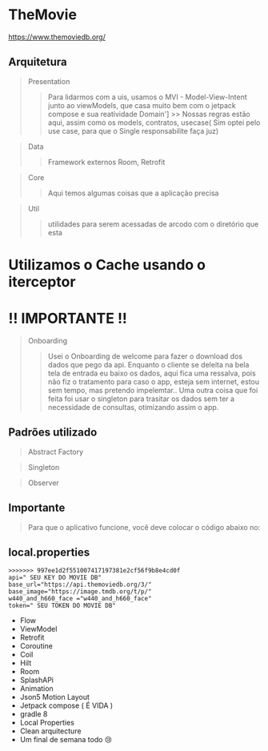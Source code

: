 # TheMovie
https://www.themoviedb.org/


## Arquitetura

> Presentation
 >>Para lidarmos com a uis, usamos o MVI - Model-View-Intent junto ao viewModels, que 
 casa muito bem com o jetpack compose e sua reatividade
> Domain']
    >> Nossas regras estão aqui, assim como os models, contratos, usecase( Sim optei pelo use case,
    para que o Single responsabilite faça juz)

> Data
 >>Framework externos Room, Retrofit

> Core
 >>Aqui temos algumas coisas que a aplicação precisa

> Util
 >>utilidades para serem acessadas de arcodo com o diretório que esta


# Utilizamos o Cache usando o iterceptor 

# !! IMPORTANTE !!
 

> Onboarding
 >>Usei o Onboarding de welcome para fazer o download dos dados
 que pego da api. Enquanto o cliente se deleita na bela tela de entrada
 eu  baixo os dados, aqui fica uma ressalva, pois
 não fiz o tratamento para caso o app, esteja sem internet, estou sem tempo, mas 
 pretendo impelemtar..
 Uma outra coisa que foi feita foi usar o singleton para
 trasitar os dados sem ter a necessidade de consultas, otimizando assim o app.
 
 ## Padrões utilizado

> Abstract Factory

> Singleton

> Observer



## Importante

> Para que o aplicativo funcione, você deve colocar o código abaixo no:
 ## local.properties

```
>>>>>>> 997ee1d2f551007417197381e2cf56f9b8e4cd0f
api=" SEU KEY DO MOVIE DB"
base_url="https://api.themoviedb.org/3/"
base_image="https://image.tmdb.org/t/p/"
w440_and_h660_face ="w440_and_h660_face"
token=" SEU TOKEN DO MOVIE DB"
```
- Flow
- ViewModel
- Retrofit
- Coroutine
- Coil
- Hilt
- Room
- SplashAPi
- Animation
- Json5 Motion Layout
- Jetpack compose ( É VIDA )
- gradle 8
- Local Properties
- Clean arquitecture
- Um final de semana todo 😢



